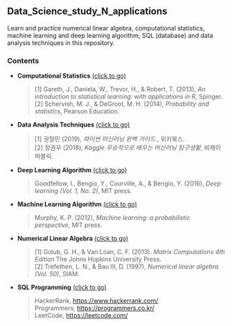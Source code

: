 ## Data_Science_study_N_applications

Learn and practice numerical linear algebra, computational statistics, machine learning and deep learning algorithm, SQL (database) and data analysis techniques in this repository.

### __Contents__

   - __Computational Statistics__  [(click to go)](https://github.com/sangmanjung/Data_Science_study_with_Python/tree/main/basic)  
      
      > [1] Gareth, J., Daniela, W., Trevor, H., & Robert, T. (2013), *An introduction to statistical learning: with applications in R*, Spinger.  
      > [2] Schervish, M. J., & DeGroot, M. H. (2014), *Probability and statistics*, Pearson Education.  
      
   - __Data Analysis Techniques__  [(click to go)](https://github.com/sangmanjung/Data_Science_study_with_Python/tree/main/basic)  
    
      > [1] 권철민 (2019), *파이썬 머신러닝 완벽 가이드* , 위키북스.  
      > [2] 정권우 (2018), *Kaggle 우승작으로 배우는 머신러닝 탐구생활*, 비제이퍼블릭.  
    
   - __Deep Learning Algorithm__  [(click to go)](https://github.com/sangmanjung/Data_Science_study_with_Python/tree/main/basic)  
    
      > Goodfellow, I., Bengio, Y., Courville, A., & Bengio, Y. (2016), *Deep learning (Vol. 1, No. 2)*, MIT press.  
    
   - __Machine Learning Algorithm__  [(click to go)](https://github.com/sangmanjung/Data_Science_study_with_Python/tree/main/basic)  
   
      > Murphy, K. P. (2012), *Machine learning: a probabilistic perspective*, MIT press.  
    
   - __Numerical Linear Algebra__  [(click to go)](https://github.com/sangmanjung/Data_Science_study_with_Python/tree/main/basic)  
   
      > [1] Golub, G. H., & Van Loan, C. F. (2013). *Matrix Computations 4th Edition* The Johns Hopkins University Press.  
      > [2] Trefethen, L. N., & Bau III, D. (1997), *Numerical linear algebra (Vol. 50)*, SIAM.  
        
   - __SQL Programming__  [(click to go)](https://github.com/sangmanjung/Data_Science_study_with_Python/tree/main/basic)  

      > HackerRank, https://www.hackerrank.com/  
      > Programmers, https://programmers.co.kr/  
      > LeetCode, https://leetcode.com/  
      
